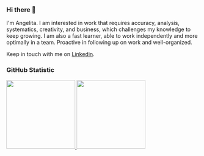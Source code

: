 ### Hi there 👋

I'm Angelita. I am interested in work that requires accuracy, analysis, systematics, creativity, and business, which challenges my knowledge to keep growing. I am also a fast learner, able to work independently and more optimally in a team. Proactive in following up on work and well-organized.<br>

Keep in touch with me on [Linkedin]([https://www.linkedin.com/in/angelitapanjaitan/]).

### GitHub Statistic
<p align="left">
  <a href="https://github.com/angelitapanjaitan">
    <img height="180em" src="https://github-readme-stats-eight-theta.vercel.app/api?username=angelitapanjaitan&show_icons=true&theme=algolia&include_all_commits=true&count_private=true"/>
    <img height="180em" src="https://github-readme-stats-eight-theta.vercel.app/api/top-langs/?username=angelitapanjaitan&layout=compact&theme=algolia"/>
  </a>
</p>
